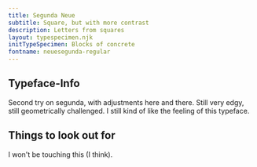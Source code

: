 ```yaml
---
title: Segunda Neue
subtitle: Square, but with more contrast
description: Letters from squares
layout: typespecimen.njk
initTypeSpecimen: Blocks of concrete
fontname: neuesegunda-regular
---
```


## Typeface-Info
Second try on segunda, with adjustments here and there. Still very edgy, still geometrically challenged. I still kind of like the feeling of this typeface.

## Things to look out for
I won't be touching this (I think).